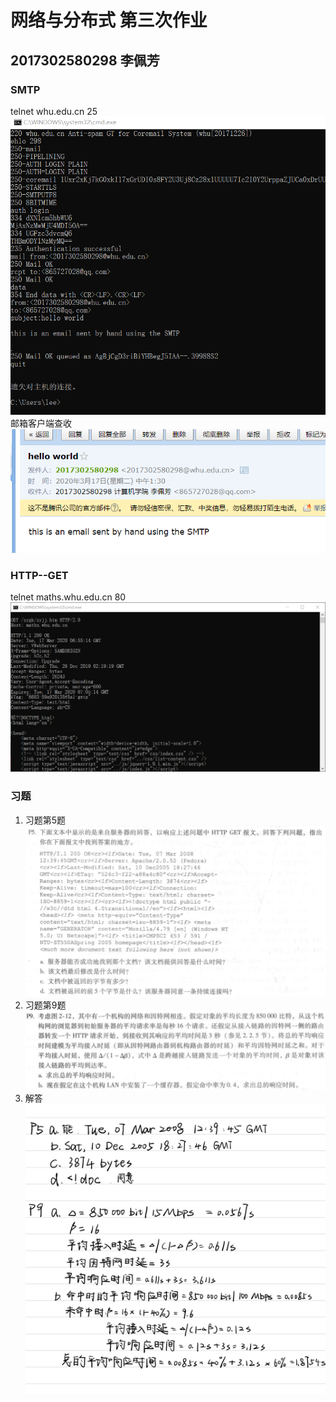 # 网络与分布式 第三次作业
## 2017302580298 李佩芳

### SMTP
telnet whu.edu.cn 25  
![q1](./p1.png)
邮箱客户端查收  
![q1](./r1.png)

### HTTP--GET
telnet maths.whu.edu.cn 80  
![q1](./p2.png)

### 习题
1. 习题第5题  
![q1](./q1.png)
2. 习题第9题  
![q2](./q2.png)
4. 解答  
![ans](./a.jpg)
